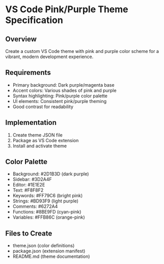 # VS Code Pink/Purple Theme Specification

## Overview
Create a custom VS Code theme with pink and purple color scheme for a vibrant, modern development experience.

## Requirements
- Primary background: Dark purple/magenta base
- Accent colors: Various shades of pink and purple
- Syntax highlighting: Pink/purple color palette
- UI elements: Consistent pink/purple theming
- Good contrast for readability

## Implementation
1. Create theme JSON file
2. Package as VS Code extension
3. Install and activate theme

## Color Palette
- Background: #2D1B3D (dark purple)
- Sidebar: #3D2A4F
- Editor: #1E1E2E
- Text: #F8F8F2
- Keywords: #FF79C6 (bright pink)
- Strings: #BD93F9 (light purple)
- Comments: #6272A4
- Functions: #8BE9FD (cyan-pink)
- Variables: #FFB86C (orange-pink)

## Files to Create
- theme.json (color definitions)
- package.json (extension manifest)
- README.md (theme documentation)